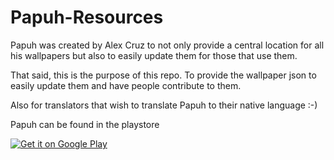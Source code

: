 # Papuh-Resources

Papuh was created by Alex Cruz to not only provide a central location for all his wallpapers but also to easily update them for those that use them.

That said, this is the purpose of this repo. To provide the wallpaper json to easily update them and have people contribute to them.

Also for translators that wish to translate Papuh to their native language :-)

Papuh can be found in the playstore

<a href="https://play.google.com/store/apps/details?id=com.alexcruz.papuh">
  <img alt="Get it on Google Play"
       src="https://developer.android.com/images/brand/en_generic_rgb_wo_60.png" />
</a>
